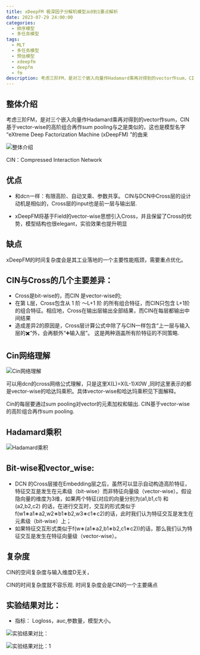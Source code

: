```yaml
---
title: xDeepFM 极深因子分解机模型从0到1要点解析
date: 2023-07-29 24:00:00
categories:
  - 排序模型
  - 多任务模型
tags:
  - MLT
  - 多任务模型
  - 预估模型 
  - xdeepfm
  - deepfm
  - fm 
description: 考虑三阶FM，是对三个嵌入向量作Hadamard乘再对得到的vector作sum，CIN基于vector-wise的高阶组合再作sum pooling与之是类似的，这也是模型名字 “eXtreme Deep Factorization Machine (xDeepFM) ”的由来
---
```


## 整体介绍

考虑三阶FM，是对三个嵌入向量作Hadamard乘再对得到的vector作sum，CIN基于vector-wise的高阶组合再作sum pooling与之是类似的，这也是模型名字 “eXtreme Deep Factorization Machine (xDeepFM) ”的由来

![整体介绍](https://cdn.jsdelivr.net/gh/1oscar/image_house@main/20230729232720.png)

CIN：Compressed Interaction Network

## 优点

- 和dcn一样：有限高阶、自动叉乘、参数共享。
CIN与DCN中Cross层的设计动机是相似的，Cross层的input也是前一层与输出层.

- xDeepFM将基于Field的vector-wise思想引入Cross，并且保留了Cross的优势，模型结构也很elegant，实验效果也提升明显



## 缺点
xDeepFM的时间复杂度会是其工业落地的一个主要性能瓶颈，需要重点优化。


## CIN与Cross的几个主要差异：

- Cross是bit-wise的，而CIN 是vector-wise的;
- 在第 L层，Cross包含从 1 阶 ～L+1  阶 的所有组合特征，而CIN只包含 L+1阶的组合特征。相应地，Cross在输出层输出全部结果，而CIN在每层都输出中间结果
- 造成差异2的原因是，Cross层计算公式中除了与CIN一样包含“上一层与输入层的✖️”外，会再额外“➕输入层”。 这是两种涵盖所有阶特征的不同策略.

## Cin网络理解 

![Cin网络理解](https://cdn.jsdelivr.net/gh/1oscar/image_house@main/20230729232901.png)

可以用dcn的cross网络公式理解，只是这里X(L)=X(L-1)*X0*W ,同时这里表示的都是vector-wise的哈达玛乘积。具体vector-wise和哈达玛乘积见下面解释。 

Cin的每层要通过sum pooling对vector的元素加权和输出.
CIN基于vector-wise的高阶组合再作sum pooling.

## Hadamard乘积

![Hadamard乘积](https://cdn.jsdelivr.net/gh/1oscar/image_house@main/20230729232935.png)

## Bit-wise和vector_wise:

- DCN 的Cross层接在Embedding层之后，虽然可以显示自动构造高阶特征，特征交互是发生在元素级（bit-wise）而非特征向量级（vector-wise）。假设隐向量的维度为3维，如果两个特征(对应的向量分别为(a1,b1,c1) 和(a2,b2,c2) 的话，在进行交互时，交互的形式类似于f(w1∗a1∗a2,w2∗b1∗b2,w3∗c1∗c2)的话，此时我们认为特征交互是发生在元素级（bit-wise）上；
- 如果特征交互形式类似于f(w∗(a1∗a2,b1∗b2,c1∗c2))的话，那么我们认为特征交互是发生在特征向量级（vector-wise）。

## 复杂度

CIN的空间复杂度与输入维度D无关，

CIN的时间复杂度就不容乐观. 时间复杂度会是CIN的一个主要痛点


## 实验结果对比：

- 指标：
Logloss，auc,参数量，模型大小。

![实验结果对比：](https://cdn.jsdelivr.net/gh/1oscar/image_house@main/20230729233054.png)

![实验结果对比：1](https://cdn.jsdelivr.net/gh/1oscar/image_house@main/20230729233110.png)

